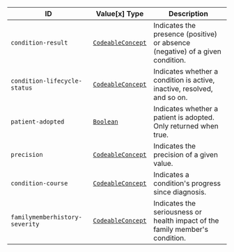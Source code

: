 ID|Value\[x] Type|Description
-----------------------------|-----------------------------------------------------------------------------|-----------------------------------------------
`condition-result`|[`CodeableConcept`](https://hl7.org/fhir/r4/datatypes.html#codeableconcept)|Indicates the presence (positive) or absence (negative) of a given condition.
`condition-lifecycle-status`|[`CodeableConcept`](https://hl7.org/fhir/r4/datatypes.html#codeableconcept)|Indicates whether a condition is active, inactive, resolved, and so on.
`patient-adopted`|[`Boolean`](https://hl7.org/fhir/r4/datatypes.html#boolean)|Indicates whether a patient is adopted. Only returned when true.
`precision`|[`CodeableConcept`](https://hl7.org/fhir/r4/datatypes.html#codeableconcept)|Indicates the precision of a given value.
`condition-course`|[`CodeableConcept`](https://hl7.org/fhir/r4/datatypes.html#codeableconcept)|Indicates a condition's progress since diagnosis.
`familymemberhistory-severity`|[`CodeableConcept`](https://hl7.org/fhir/r4/datatypes.html#codeableconcept)|Indicates the seriousness or health impact of the family member's condition.
